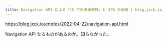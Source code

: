 ```yaml
---
title: Navigation API による「JS での画面遷移」と SPA の改善 | blog.jxck.io
---
```


https://blog.jxck.io/entries/2022-04-22/navigation-api.html

Navigation API なるものがあるのか。知らなかった。

